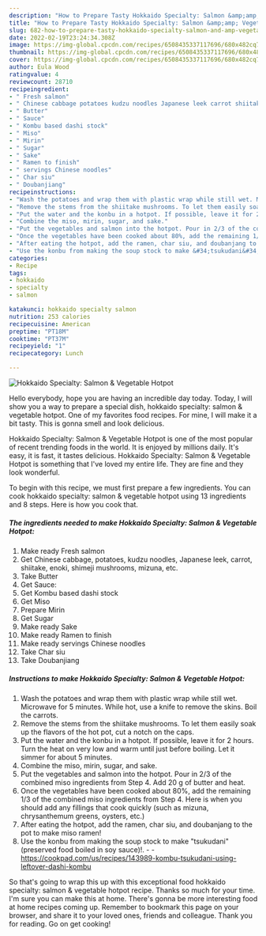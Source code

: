 ```yaml
---
description: "How to Prepare Tasty Hokkaido Specialty: Salmon &amp;amp; Vegetable Hotpot"
title: "How to Prepare Tasty Hokkaido Specialty: Salmon &amp;amp; Vegetable Hotpot"
slug: 682-how-to-prepare-tasty-hokkaido-specialty-salmon-and-amp-vegetable-hotpot
date: 2022-02-19T23:24:34.308Z
image: https://img-global.cpcdn.com/recipes/6508435337117696/680x482cq70/hokkaido-specialty-salmon-vegetable-hotpot-recipe-main-photo.jpg
thumbnail: https://img-global.cpcdn.com/recipes/6508435337117696/680x482cq70/hokkaido-specialty-salmon-vegetable-hotpot-recipe-main-photo.jpg
cover: https://img-global.cpcdn.com/recipes/6508435337117696/680x482cq70/hokkaido-specialty-salmon-vegetable-hotpot-recipe-main-photo.jpg
author: Eula Wood
ratingvalue: 4
reviewcount: 28710
recipeingredient:
- " Fresh salmon"
- " Chinese cabbage potatoes kudzu noodles Japanese leek carrot shiitake enoki shimeji mushrooms mizuna etc"
- " Butter"
- " Sauce"
- " Kombu based dashi stock"
- " Miso"
- " Mirin"
- " Sugar"
- " Sake"
- " Ramen to finish"
- " servings Chinese noodles"
- " Char siu"
- " Doubanjiang"
recipeinstructions:
- "Wash the potatoes and wrap them with plastic wrap while still wet. Microwave for 5 minutes. While hot, use a knife to remove the skins. Boil the carrots."
- "Remove the stems from the shiitake mushrooms. To let them easily soak up the flavors of the hot pot, cut a notch on the caps."
- "Put the water and the konbu in a hotpot. If possible, leave it for 2 hours. Turn the heat on very low and warm until just before boiling. Let it simmer for about 5 minutes."
- "Combine the miso, mirin, sugar, and sake."
- "Put the vegetables and salmon into the hotpot. Pour in 2/3 of the combined miso ingredients from Step 4. Add 20 g of butter and heat."
- "Once the vegetables have been cooked about 80%, add the remaining 1/3 of the combined miso ingredients from Step 4. Here is when you should add any fillings that cook quickly (such as mizuna, chrysanthemum greens, oysters, etc.)"
- "After eating the hotpot, add the ramen, char siu, and doubanjang to the pot to make miso ramen!"
- "Use the konbu from making the soup stock to make &#34;tsukudani&#34; (preserved food boiled in soy sauce)!.  https://cookpad.com/us/recipes/143989-kombu-tsukudani-using-leftover-dashi-kombu"
categories:
- Recipe
tags:
- hokkaido
- specialty
- salmon

katakunci: hokkaido specialty salmon 
nutrition: 253 calories
recipecuisine: American
preptime: "PT18M"
cooktime: "PT37M"
recipeyield: "1"
recipecategory: Lunch

---
```



![Hokkaido Specialty: Salmon &amp; Vegetable Hotpot](https://img-global.cpcdn.com/recipes/6508435337117696/680x482cq70/hokkaido-specialty-salmon-vegetable-hotpot-recipe-main-photo.jpg)

Hello everybody, hope you are having an incredible day today. Today, I will show you a way to prepare a special dish, hokkaido specialty: salmon &amp; vegetable hotpot. One of my favorites food recipes. For mine, I will make it a bit tasty. This is gonna smell and look delicious.



Hokkaido Specialty: Salmon &amp; Vegetable Hotpot is one of the most popular of recent trending foods in the world. It is enjoyed by millions daily. It's easy, it is fast, it tastes delicious. Hokkaido Specialty: Salmon &amp; Vegetable Hotpot is something that I've loved my entire life. They are fine and they look wonderful.


To begin with this recipe, we must first prepare a few ingredients. You can cook hokkaido specialty: salmon &amp; vegetable hotpot using 13 ingredients and 8 steps. Here is how you cook that.

<!--inarticleads1-->

##### The ingredients needed to make Hokkaido Specialty: Salmon &amp; Vegetable Hotpot:

1. Make ready  Fresh salmon
1. Get  Chinese cabbage, potatoes, kudzu noodles, Japanese leek, carrot, shiitake, enoki, shimeji mushrooms, mizuna, etc.
1. Take  Butter
1. Get  Sauce:
1. Get  Kombu based dashi stock
1. Get  Miso
1. Prepare  Mirin
1. Get  Sugar
1. Make ready  Sake
1. Make ready  Ramen to finish
1. Make ready  servings Chinese noodles
1. Take  Char siu
1. Take  Doubanjiang




<!--inarticleads2-->

##### Instructions to make Hokkaido Specialty: Salmon &amp; Vegetable Hotpot:

1. Wash the potatoes and wrap them with plastic wrap while still wet. Microwave for 5 minutes. While hot, use a knife to remove the skins. Boil the carrots.
1. Remove the stems from the shiitake mushrooms. To let them easily soak up the flavors of the hot pot, cut a notch on the caps.
1. Put the water and the konbu in a hotpot. If possible, leave it for 2 hours. Turn the heat on very low and warm until just before boiling. Let it simmer for about 5 minutes.
1. Combine the miso, mirin, sugar, and sake.
1. Put the vegetables and salmon into the hotpot. Pour in 2/3 of the combined miso ingredients from Step 4. Add 20 g of butter and heat.
1. Once the vegetables have been cooked about 80%, add the remaining 1/3 of the combined miso ingredients from Step 4. Here is when you should add any fillings that cook quickly (such as mizuna, chrysanthemum greens, oysters, etc.)
1. After eating the hotpot, add the ramen, char siu, and doubanjang to the pot to make miso ramen!
1. Use the konbu from making the soup stock to make &#34;tsukudani&#34; (preserved food boiled in soy sauce)!. -  - https://cookpad.com/us/recipes/143989-kombu-tsukudani-using-leftover-dashi-kombu




So that's going to wrap this up with this exceptional food hokkaido specialty: salmon &amp; vegetable hotpot recipe. Thanks so much for your time. I'm sure you can make this at home. There's gonna be more interesting food at home recipes coming up. Remember to bookmark this page on your browser, and share it to your loved ones, friends and colleague. Thank you for reading. Go on get cooking!
